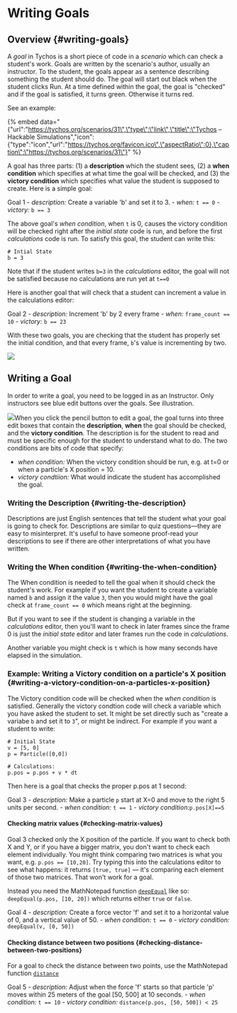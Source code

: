 # Writing Goals

## Overview {#writing-goals}

A _goal_ in Tychos is a short piece of code in a _scenario_ which can check a student's work. Goals are written by the scenario's author, usually an instructor. To the student, the goals appear as a sentence describing something the student should do. The goal will start out black when the student clicks Run. At a time defined within the goal, the goal is "checked" and if the goal is satisfied, it turns green. Otherwise it turns red.

See an example:

{% embed data="{\"url\":\"https://tychos.org/scenarios/31\",\"type\":\"link\",\"title\":\"Tychos – Hackable Simulations\",\"icon\":{\"type\":\"icon\",\"url\":\"https://tychos.org/favicon.ico\",\"aspectRatio\":0},\"caption\":\"https://tychos.org/scenarios/31\"}" %}

A goal has three parts: \(1\) a **description** which the student sees, \(2\) a **when condition** which specifies at what time the goal will be checked, and \(3\) the **victory condition** which specifies what value the student is supposed to create. Here is a simple goal:

Goal 1 - _description:_ Create a variable 'b' and set it to 3. - _when:_ `t == 0` - _victory:_ `b == 3`

The above goal's _when condition_, when `t` is 0, causes the victory condition will be checked right after the _initial state_ code is run, and before the first _calculations_ code is run. To satisfy this goal, the student can write this:

```text
# Intial State
b = 3
```

Note that if the student writes `b=3` in the _calculations_ editor, the goal will not be satisfied because no calculations are run yet at `t==0`

Here is another goal that will check that a student can increment a value in the calculations editor:

Goal 2 - _description:_ Increment 'b' by 2 every frame - _when:_ `frame_count == 10` - _victory:_ `b == 23`

With these two goals, you are checking that the student has properly set the initial condition, and that every frame, `b`'s value is incrementing by two.

![](http://localhost:3000/static/writing_goals/goal-3.png)

## Writing a Goal

In order to write a goal, you need to be logged in as an Instructor. Only instructors see blue edit buttons over the goals. See illustration.

![](http://localhost:3000/static/writing_goals/goal-4.png)When you click the pencil button to edit a goal, the goal turns into three edit boxes that contain the **description**, **when** the goal should be checked, and the **victory condition**. The description is for the student to read and must be specific enough for the student to understand what to do. The two conditions are bits of code that specify:

* _when condition:_ When the victory condition should be run, e.g. at t=0 or when a particle's X position = 10.
* _victory condtiion:_ What would indicate the student has accomplished the goal.

### Writing the Description {#writing-the-description}

Descriptions are just English sentences that tell the student what your goal is going to check for. Descriptions are similar to quiz questions—they are easy to misinterpret. It's useful to have someone proof-read your descriptions to see if there are other interpretations of what you have written.

### Writing the When condition {#writing-the-when-condition}

The When condition is needed to tell the goal when it should check the student's work. For example if you want the student to create a variable named `b` and assign it the value `3`, then you would might have the goal check at `frame_count == 0` which means right at the beginning.

But if you want to see if the student is changing a variable in the _calculations_ editor, then you'll want to check in later frames since the frame 0 is just the _initial state_ editor and later frames run the code in _calculations_.

Another variable you might check is `t` which is how many seconds have elapsed in the simulation.

### Example: Writing a Victory condition on a particle's X position {#writing-a-victory-condition-on-a-particles-x-position}

The Victory condition code will be checked when the _when condition_ is satisfied. Generally the victory condtion code will check a variable which you have asked the student to set. It might be set directly such as "create a variabe `b` and set it to `3`", or might be indirect. For example if you want a student to write:

```text
# Initial State
v = [5, 0]
p = Particle([0,0])

# Calculations:
p.pos = p.pos + v * dt
```

Then here is a goal that checks the proper p.pos at 1 second:

Goal 3 - _description:_ Make a particle `p` start at X=0 and move to the right 5 units per second. - _when condition:_ `t == 1` - _victory condition:_`p.pos[X]==5`

#### Checking matrix values {#checking-matrix-values}

Goal 3 checked only the X position of the particle. If you want to check both X and Y, or if you have a bigger matrix, you don't want to check each element individually. You might think comparing two matrices is what you want, e.g. `p.pos == [10,20]`. Try typing this into the calculations editor to see what happens: it returns `[true, true]` — it's comparing each element of those two matrices. That won't work for a goal.

Instead you need the MathNotepad function [`deepEqual`](http://mathnotepad.com/docs/functions.html#function=deepEqual) like so: `deepEqual(p.pos, [10, 20])` which returns either `true` or `false`.

Goal 4 - _description:_ Create a force vector 'f' and set it to a horizontal value of 0, and a vertical value of 50. - _when condition:_ `t == 0` - _victory condition:_ `deepEqual(v, [0, 50])`

#### Checking distance between two positions {#checking-distance-between-two-positions}

For a goal to check the distance between two points, use the MathNotepad function [`distance`](http://mathnotepad.com/docs/functions.html#function=distance)

Goal 5 - _description:_ Adjust when the force 'f' starts so that particle 'p' moves within 25 meters of the goal \[50, 500\] at 10 seconds. - _when condition:_ `t == 10` - _victory condition:_ `distance(p.pos, [50, 500]) < 25`

